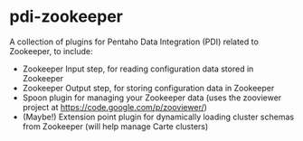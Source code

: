 pdi-zookeeper
=============

A collection of plugins for Pentaho Data Integration (PDI) related to Zookeeper, to include:

- Zookeeper Input step, for reading configuration data stored in Zookeeper
- Zookeeper Output step, for storing configuration data in Zookeeper
- Spoon plugin for managing your Zookeeper data (uses the zooviewer project at https://code.google.com/p/zooviewer/)
- (Maybe!) Extension point plugin for dynamically loading cluster schemas from Zookeeper (will help manage Carte clusters)
